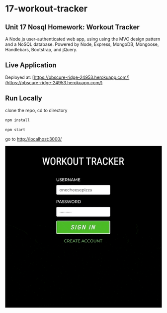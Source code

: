# 17-workout-tracker
## Unit 17 Nosql Homework: Workout Tracker

A Node.js user-authenticated web app, using using the MVC design pattern and a NoSQL database. Powered by Node, Express, MongoDB, Mongoose, Handlebars, Bootstrap, and jQuery.

## Live Application
Deployed at: [https://obscure-ridge-24953.herokuapp.com/](https://obscure-ridge-24953.herokuapp.com/)

## Run Locally  
clone the repo, cd to directory  
```bash 
npm install
```
```bash
npm start
``` 
go to [http://localhost:3000/](http://localhost:3000/)

![screenshot](/public/img/18-workout-tracker-screenshot.gif)